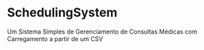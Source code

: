 # SchedulingSystem
Um Sistema Simples de Gerenciamento de Consultas Médicas com Carregamento a partir de um CSV
